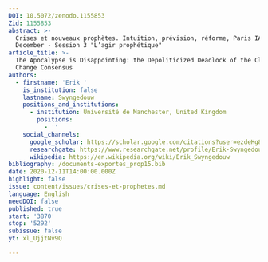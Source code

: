 ```yaml
---
DOI: 10.5072/zenodo.1155853
Zid: 1155853
abstract: >-
  Crises et nouveaux prophètes. Intuition, prévision, réforme, Paris IAS, 10-11
  December - Session 3 "L’agir prophétique"
article_title: >-
  The Apocalypse is Disappointing: the Depoliticized Deadlock of the Climate
  Change Consensus
authors:
  - firstname: 'Erik '
    is_institution: false
    lastname: Swyngedouw
    positions_and_institutions:
      - institution: Université de Manchester, United Kingdom
        positions:
          - ''
    social_channels:
      google_scholar: https://scholar.google.com/citations?user=ezdeHg8AAAAJ&hl=en
      researchgate: https://www.researchgate.net/profile/Erik-Swyngedouw-2
      wikipedia: https://en.wikipedia.org/wiki/Erik_Swyngedouw
bibliography: /documents-exportes_prop15.bib
date: 2020-12-11T14:00:00.000Z
highlight: false
issue: content/issues/crises-et-prophetes.md
language: English
needDOI: false
published: true
start: '3870'
stop: '5292'
subissue: false
yt: xl_UjjtNv9Q

---
```


<Youtube yt="xl_UjjtNv9Q" caption="The apocalypse is disappointing: the depoliticized deadlock of the climate change consensus" start="3870" stop="5292"></Youtube>
